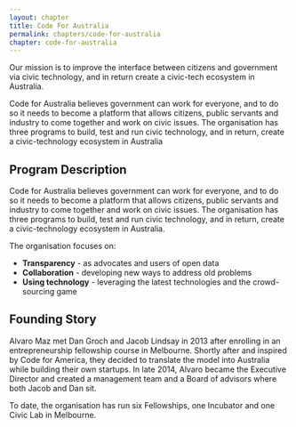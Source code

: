 ```yaml
---
layout: chapter
title: Code For Australia
permalink: chapters/code-for-australia
chapter: code-for-australia
---
```

Our mission is to improve the interface between citizens and government via civic technology, and in return create a civic-tech ecosystem in Australia.
<!--more-->

Code for Australia believes government can work for everyone, and to do so it needs to become a platform that allows citizens, public servants and industry to come together and work on civic issues. The organisation has three programs to build, test and run civic technology, and in return, create a civic-technology ecosystem in Australia

## Program Description

Code for Australia believes government can work for everyone, and to do so it needs to become a platform that allows citizens, public servants and industry to come together and work on civic issues. The organisation has three programs to build, test and run civic technology, and in return, create a civic-technology ecosystem in Australia.


The organisation focuses on:

- __Transparency__ - as advocates and users of open data
- __Collaboration__ - developing new ways to address old problems
- __Using technology__ - leveraging the latest technologies and the crowd-sourcing game

## Founding Story

Alvaro Maz met Dan Groch and Jacob Lindsay in 2013 after enrolling in an entrepreneurship fellowship course in Melbourne. Shortly after and inspired by Code for America, they decided to translate the model into Australia while building their own startups. In late 2014, Alvaro became the Executive Director and created a management team and a Board of advisors where both Jacob and Dan sit.

To date, the organisation has run six Fellowships, one Incubator and one Civic Lab in Melbourne.
